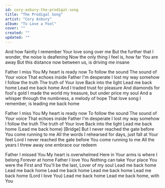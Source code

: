 ```yaml
---
id: cory-asbury-the-prodigal-song
title: "The Prodigal Song"
artist: "Cory Asbury"
album: "To Love a Fool"
cover: ""
created: ""
updated: ""
---
```


And how faintly I remember Your love song over me
But the further that I wonder, the noise is deafening
Now the only thing I feel is, how far You are away
But this distance now between us, is driving me insane

Father I miss You
My heart is ready now
To follow the sound
The sound of Your voice
That echoes inside
Father I'm desperate
I lost my way somehow
I follow the truth
The truth of Your love
Back into the light
Lead me back home
Lead me back home
And I traded trust for pleasure
And diamonds for fool's gold
I made the world my treasure, but under price my soul
And a whisper through the numbness, a melody of hope
That love song I remember, is leading me back home

Father I miss You
My heart is ready now
To follow the sound
The sound of Your voice
That echoes inside
Father I'm desperate
I lost my way somehow
I follow the truth
The truth of Your love
Back into the light
Lead me back home
(Lead me back home)
[Bridge]
But I never reached the gate before You come running to me
All the words I rehearsed for days, just fall at Your feet
Lord I never reached the gate before You come running to me
All the years I threw away one embrace our redeem

Father I missed You
My heart is overwhelmed
Here in Your arms is where I belong
Forever at home
Father I love You
Nothing can take Your place
You were the First and You'll be the last, Lover of my soul
Lead me back home
Lead me back home
Lead me back home
Lead me back home
Lead me back home (Lord I love You)
Lead me back home
Lead me back home, with You